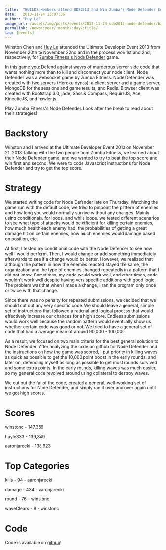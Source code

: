 ```yaml
---
title:  "BUILDS Members attend UDE2013 and Win Zumba's Node Defender Competition"
date:   2013-11-24 13:07:36
author: "Huy Le"
image_url: /assets/img/posts/events/2013-11-24-ude2013-node-defender/banner.jpg
permalink: /news/:year/:month/:day/:title/
tag: [events]
---
```


Winston Chen and [Huy Le](http://www.huyle.me/) attended the Ultimate Developer Event 2013 from November 20th to November 22nd and in the process won 1st and 2nd, respectively, for [Zumba Fitness's Node Defender][node-defender] game.

In this game you: Defend against waves of murderous server side code that wants nothing more than to kill and disconnect your node client. Node Defender was a websocket game by Zumba Fitness. Node Defender was created with two servers (Heroku dynos): a client server and a game server, MongoDB for the sessions and game results, and Redis. Browser client was created with Bootstrap 3.0, jade, Sass & Compass, RequireJS, Ace, KinecticJS, and howler.js.

Play [Zumba Fitness's Node Defender][play-node]. Look after the break to read about their strategies!

<!-- more -->

Backstory
=================

Winston and I arrived at the Ultimate Developer Event 2013 on November 21, 2013.Talking with the two people from Zumba Fitness, we learned about their Node Defender game, and we wanted to try to beat the top score and win first and second. We were to code Javascript instructions for Node Defender and try to get the top score.

Strategy
=================

We started writing code for Node Defender late on Thursday. Watching the game run with the default code, we tried to pinpoint the pattern of enemies and how long you would normally survive without any changes. Mainly using conditionals, for loops, and while loops, we tested different scenarios to see what type of attacks would be efficient for killing certain enemies, how much health each enemy had, the probabilities of getting a great damage hit on certain enemies, how much enemies would damage based on position, etc.

At first, I tested my conditional code with the Node Defender to see how well I would perform. Then, I would change or add something immediately afterwards to see if a change would be better. However, we realized that although the pattern in how the enemies reacted stayed the same, the organization and the type of enemies changed repeatedly in a pattern that I did not know. Sometimes, my code would work well, and other times, code wouldn't work well despite having very specific additions with good logic. The problem was that when I made a change, I ran the program only once or twice with that change. 

Since there was no penalty for repeated submissions, we decided that we should cut out any very specific code. We should leave a general, simple set of instructions that followed a rational and logical process that would effectively increase our chances for a high score. Endless submissions would work well because the random pattern would eventually show us whether certain code was good or not. We tried to have a general set of code that had a average mean of around 90,000 - 100,000. 

As a result, we focused on two main criteria for the best general solution to Node Defender. After analyzing the code on github for Node Defender and the instructions on how the game was scored, I put priority in killing waves as quick as possible to get the 10,000 point boost in the early rounds, and later on, defending myself as long as possible to get most rounds survived and some extra points. In the early rounds, killing waves was much easier, so my general code revolved around using collateral to destroy waves.

We cut out the fat of the code, created a general, well-working set of instructions for Node Defender, and simply ran it over and over again until we got high scores.

Scores
=================
winstonc - 147,356

huyle333 - 139,349

aaronjarecki - 138,923

Top Categories
=================
kills - 94 - aaronjarecki

damage - 434 - aaronjarecki

round - 76 - winstonc

waveClears - 8 - winstonc

Code
=== 

Code is available on [github](https://github.com/huyle333/zumbanodedefender)!

[node-defender]: https://github.com/zumba/node-defender-game
[play-node]: https://node-defender.herokuapp.com/game
